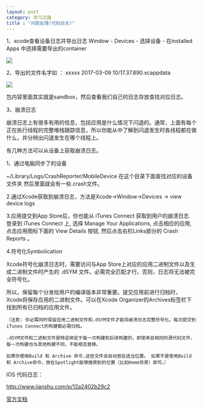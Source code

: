 ```yaml
---
layout: post
category: 学习之路
title : "问题处理(代码日志)"
---
```


1、xcode查看设备日志并导出日志  Window - Devices - 选择设备 - 在installed Apps 中选择需要导出的container

![](https://xilankong.github.io/resource/xcodeLogPath.png)

2、导出的文件名字如 ： xxxxx 2017-03-09 10/17.37.890.xcappdata

![](https://xilankong.github.io/resource/xcodeSandBox.png)

包内容里面其实就是sandbox，然后查看我们自己的日志存放查找对应日志。



3、崩溃日志

崩溃日志上有很多有用的信息，包括应用是什么情况下闪退的。通常，上面有每个正在执行线程的完整堆栈跟踪信息，所以你能从中了解到闪退发生时各线程都在做什么，并分辨出闪退发生在哪个线程上。

有几种方法可以从设备上获取崩溃日志。

1、通过电脑同步了的设备

~/Library/Logs/CrashReporter/MobileDevice 在这个目录下面查找对应的设备文件夹 然后里面就会有一些.crash文件。

2.通过Xcode获取到崩溃日志，方法是Xcode->Window->Devices -> view device logs

3.应用提交到App Store后，你也能从 iTunes Connect 获取到用户的崩溃日志. 登录到 iTunes Connect 上, 选择 Manage Your Applications, 点击相应的应用, 点击应用图标下面的 View Details 按钮, 然后点击右栏Links部分的  Crash Reports 。



4.符号化Symbolication

Xcode符号化崩溃日志时，需要访问与App Store上对应的应用二进制文件以及生成二进制文件时产生的 .dSYM 文件。必需完全匹配才行。否则，日志将无法被完全符号化。

所以，保留每个分发给用户的编译版本非常重要。提交应用前进行归档时，Xcode将保存应用的二进制文件。可以在Xcode Organizer的Archives标签栏下找到所有已归档的应用文件。

```
（注意: 你必需同时保留应用二进制文件和.dSYM文件才能将崩溃日志完整符号化。每次提交到iTunes Connect的构建都必需归档。
 
.dSYM文件和二进制文件是特定绑定于每一次构建和后续构建的，即使来自相同的源代码文件，每一次构建也与其他构建不同，不能相互替换。
 
如果你使用Build 和 Archive 命令,这些文件会自动放在适当位置。 如果不是使用Build 和 Archive命令，放在Spotlight能够搜索到的位置（比如Home目录）即可。）
```





IOS 代码日志：





http://www.jianshu.com/p/12a2402b29c2

[官方文档](https://developer.apple.com/library/content/technotes/tn2151/_index.html#//apple_ref/doc/uid/DTS40008184-CH1-INTRODUCTION)
